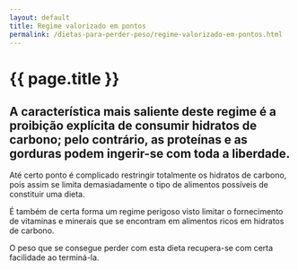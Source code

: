 ```yaml
---
layout: default
title: Regime valorizado em pontos
permalink: /dietas-para-perder-peso/regime-valorizado-em-pontos.html
---
```


# {{ page.title }}

## A característica mais saliente deste regime é a proibição explícita de consumir hidratos de carbono; pelo contrário, as proteínas e as gorduras podem ingerir-se com toda a liberdade.

Até certo ponto é complicado restringir totalmente os hidratos de carbono, pois assim se limita demasiadamente o tipo de alimentos possíveis de constituir uma dieta.

É também de certa forma um regime perigoso visto limitar o fornecimento de vitaminas e minerais que se encontram em alimentos ricos em hidratos de carbono.

O peso que se consegue perder com esta dieta recupera-se com certa facilidade ao terminá-la.
